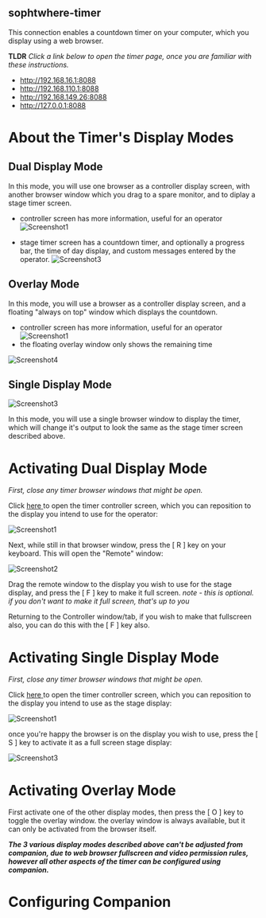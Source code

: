 ## sophtwhere-timer

This connection enables a countdown timer on your computer, which you display using a web browser.

**TLDR** *Click a link below to open the timer page, once you are familiar with these instructions.*

  - <a href="http://192.168.16.1:8088" target="_blank" rel="noopener"><span>http://192.168.16.1:8088</span></a>
  - <a href="http://192.168.110.1:8088" target="_blank" rel="noopener"><span>http://192.168.110.1:8088</span></a>
  - <a href="http://192.168.149.26:8088" target="_blank" rel="noopener"><span>http://192.168.149.26:8088</span></a>
  - <a href="http://127.0.0.1:8088" target="_blank" rel="noopener"><span>http://127.0.0.1:8088</span></a>


About the Timer's Display Modes 
===

Dual Display Mode
---

In this mode, you will use one browser as a controller display screen, with another browser window which you drag to a spare monitor, and to diplay a stage timer screen.

  * controller screen has more information, useful for an operator
  ![Screenshot1](Screenshot1.png)

  * stage timer screen has a countdown timer, and optionally a progress bar, the time of day display, and custom messages entered by the operator.
  ![Screenshot3](Screenshot3.png)


Overlay Mode
---

In this mode, you will use a browser as a controller display screen, and a floating "always on top" window which displays the countdown.

  * controller screen has more information, useful for an operator
  ![Screenshot1](Screenshot1.png)
  * the floating overlay window only shows the remaining time


  ![Screenshot4](Screenshot4.png)

Single Display Mode
---

![Screenshot3](Screenshot3.png)

In this mode, you will use a single browser window to display the timer, which will change it's output to look the same as the stage timer screen described above.


Activating Dual Display Mode
===

*First, close any timer browser windows that might be open.*


Click <a href="http://localhost:8088" target="_blank" rel="noopener"><span>here</span> </a> to open the timer controller screen, which you can reposition to the display you intend to use for the operator:

![Screenshot1](Screenshot1.png)

Next, while still in that browser window, press the [ R ] key on your keyboard. This will open the "Remote" window:

![Screenshot2](Screenshot2.png)

Drag the remote window to the display you wish to use for the stage display, and press the [ F ] key to make it full screen. *note - this is optional. if you don't want to make it full screen, that's up to you*

Returning to the Controller window/tab, if you wish to make that fullscreen also, you can do this with the [ F ] key also.

Activating Single Display Mode
===

*First, close any timer browser windows that might be open.*

Click <a href="http://localhost:8088" target="_blank" rel="noopener"><span>here</span> </a> to open the timer controller screen, which you can reposition to the display you intend to use as the stage display:

![Screenshot1](Screenshot1.png)

once you're happy the browser is on the display you wish to use, press the [ S ] key to activate it as a full screen stage display:

![Screenshot3](Screenshot3.png)

Activating Overlay Mode
===

First activate one of the other display modes, then press the [ O ] key to toggle the overlay window.
the overlay window is always available, but it can only be activated from the browser itself.


***The 3 various display modes described above can't be adjusted from companion, due to web browser fullscreen and video permission rules, however all other aspects of the timer can be configured using companion.***


Configuring Companion
===





